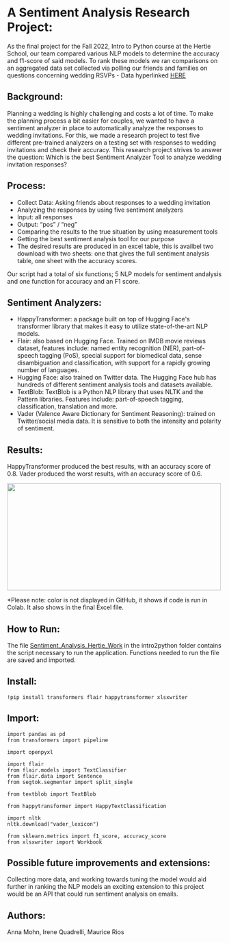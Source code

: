 # A Sentiment Analysis Research Project:

As the final project for the Fall 2022, Intro to Python course at the Hertie School, our team compared various NLP models to determine the accuracy and f1-score of said models. 
To rank these models we ran comparisons on an aggregated data set collected via polling our friends and families on questions concerning wedding RSVPs - Data hyperlinked [HERE](https://github.com/ReeceRios/Intro2python/blob/main/Data%20for%20Sentiment%20Analysis.xlsx?raw=true) 

## Background:

Planning a wedding is highly challenging and costs a lot of time. To make the planning process a bit easier for couples, we wanted to have a sentiment analyzer in place to automatically analyze the responses to wedding invitations. For this, we made a research project to test five different pre-trained analyzers on a testing set with responses to wedding invitations and check their accuracy. This research project strives to answer the question: Which is the best Sentiment Analyzer Tool to analyze wedding invitation responses?

## Process:

* Collect Data: Asking friends about responses to a wedding invitation​
* Analyzing the responses by using five sentiment analyzers​
* Input: all responses​
* Output: “pos” / “neg”​
* Comparing the results to the true situation by using measurement tools​
* Getting the best sentiment analysis tool for our purpose
* The desired results are produced in an excel table, this is availbel two download with two sheets: one that gives the full sentiment analysis table, one sheet with   the accuracy scores.

Our script had a total of six functions; 5 NLP models for sentiment andalysis and one function for accuracy and an F1 score. 

## Sentiment Analyzers: 

* HappyTransformer: a package built on top of Hugging Face's transformer library that makes it easy to utilize state-of-the-art NLP models. 
* Flair: also based on Hugging Face. Trained on IMDB movie reviews dataset, features include: named entity recognition (NER), part-of-speech tagging (PoS), special support for biomedical data, sense disambiguation and classification, with support for a rapidly growing number of languages.
* Hugging Face: also trained on Twitter data. The Hugging Face hub has hundreds of different sentiment analysis tools and datasets available. 
* TextBlob: TextBlob is a Python NLP library that uses NLTK and the Pattern libraries. Features include: part-of-speech tagging, classification, translation and more. 
* Vader (Valence Aware Dictionary for Sentiment Reasoning): trained on Twitter/social media data. It is sensitive to both the intensity and polarity of sentiment. 

## Results:

HappyTransformer produced the best results, with an accuracy score of 0.8. Vader produced the worst results, with an accuracy score of 0.6. 

<img src="https://user-images.githubusercontent.com/113826312/207464990-6ba90197-ec54-4513-8763-5129841ccc25.png" width="500" height="250">

*Please note: color is not displayed in GitHub, it shows if code is run in Colab. It also shows in the final Excel file. 

## How to Run:

The file [Sentiment_Analysis_Hertie_Work](https://github.com/ReeceRios/Intro2python/blob/main/Sentiment_Analysis_Hertie_Work.ipynb) in the intro2python folder contains the script necessary to run the application. Functions needed to run the file are saved and imported. 

## Install: 

    !pip install transformers flair happytransformer xlsxwriter 

## Import: 

    import pandas as pd
    from transformers import pipeline
   
    import openpyxl
  
    import flair
    from flair.models import TextClassifier
    from flair.data import Sentence
    from segtok.segmenter import split_single
    
    from textblob import TextBlob
    
    from happytransformer import HappyTextClassification
    
    import nltk 
    nltk.download("vader_lexicon") 
    
    from sklearn.metrics import f1_score, accuracy_score
    from xlsxwriter import Workbook

## Possible future improvements and extensions:

Collecting more data, and working towards tuning the model would aid further in ranking the NLP models an exciting extension to this project would be an API that could run sentiment analysis on emails. 

## Authors:

Anna Mohn, Irene Quadrelli, Maurice Rios

